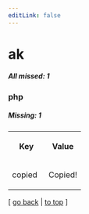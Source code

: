 ```yaml
---
editLink: false
---
```


# ak

##### All missed: 1


### php

##### Missing: 1

<table width="100%">
<tr><th width="50%">

Key

</th><th width="50%">

Value

</th></tr>
<tr><td width="50%">

copied

</td><td width="50%">

Copied!

</td></tr>
</table>

[ [go back](../status.md) | [to top](#) ]

